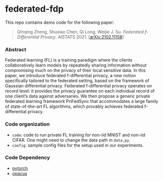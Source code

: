 # federated-fdp

This repo contains demo code for the following paper:

> Qinqing Zheng, Shuxiao Chen, Qi Long, Weijie J. Su.  *Federated f-Differential Privacy*. AISTATS 2021. [[arXiv:2102.11158](https://arxiv.org/abs/2102.11158)]


### Abstract
Federated learning (FL) is a training paradigm where the clients collaboratively learn
models by repeatedly sharing information without compromising much on the privacy of
their local sensitive data. In this paper, we introduce federated f-differential
privacy, a new notion specifically tailored to the federated setting, based on the
framework of Gaussian differential privacy.  Federated f-differential privacy operates
on record level: it provides the privacy guarantee on each individual record of one
client’s data against adversaries. We then propose a generic private federated learning
framework PriFedSync that accommodates a large family of state-of-the-art FL algorithms,
which provably achieves federated f-differential privacy.


### Code organization
- `code`: code to run private FL training for non-iid MNIST and non-iid CIFAR. One might
need to change the data path in `data.py`.
- `config`: sample config files for the setup used in our experiments.

### Code Dependency
- [pytorch](https://github.com/pytorch/pytorch)
- [opacus](https://github.com/pytorch/opacus)

